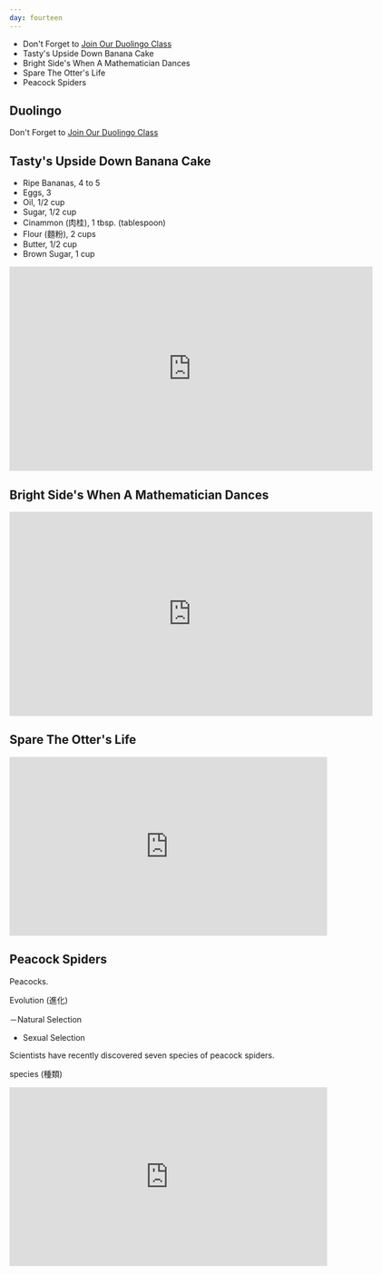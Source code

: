 ```yaml
---
day: fourteen
---
```


- Don't Forget to [Join Our Duolingo Class](https://www.duolingo.com/o/szejgv)
- Tasty's Upside Down Banana Cake
- Bright Side's When A Mathematician Dances
- Spare The Otter's Life
- Peacock Spiders


## Duolingo

Don't Forget to [Join Our Duolingo Class](https://www.duolingo.com/o/szejgv)

## Tasty's Upside Down Banana Cake

- Ripe Bananas, 4 to 5
- Eggs, 3
- Oil, 1/2 cup
- Sugar, 1/2 cup
- Cinammon (肉桂), 1 tbsp. (tablespoon)
- Flour (麵粉), 2 cups
- Butter, 1/2 cup
- Brown Sugar, 1 cup

<iframe width="640" height="360" src="https://www.youtube.com/embed/VNcHNtadhK4" frameborder="0" allowfullscreen></iframe>

## Bright Side's When A Mathematician Dances

<iframe width="640" height="360" src="https://www.youtube.com/embed/sOK4q4OcEQc" frameborder="0" allowfullscreen></iframe>

## Spare The Otter's Life

<iframe src="https://www.facebook.com/plugins/video.php?href=https%3A%2F%2Fwww.facebook.com%2FAreirconeltigre%2Fvideos%2Fvb.839717546088792%2F1097739870286557%2F%3Ftype%3D3&show_text=0&width=560" width="560" height="315" style="border:none;overflow:hidden" scrolling="no" frameborder="0" allowTransparency="true" allowFullScreen="true"></iframe>


## Peacock Spiders


Peacocks.

Evolution (進化)

－Natural Selection
- Sexual Selection

Scientists have recently discovered seven species of peacock spiders.

species (種類)

<iframe src="https://www.facebook.com/plugins/video.php?href=https%3A%2F%2Fwww.facebook.com%2Fajplusenglish%2Fvideos%2Fvb.407570359384477%2F739120376229472%2F%3Ftype%3D3&show_text=0&width=560" width="560" height="315" style="border:none;overflow:hidden" scrolling="no" frameborder="0" allowTransparency="true" allowFullScreen="true"></iframe>

